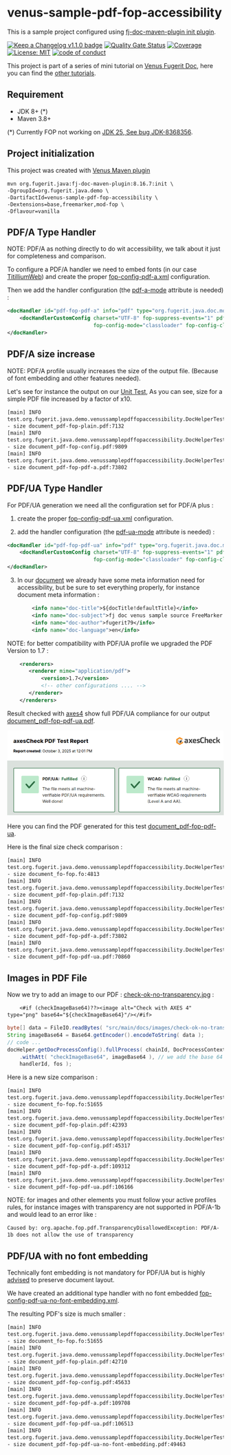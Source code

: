 # venus-sample-pdf-fop-accessibility

This is a sample project configured using [fj-doc-maven-plugin init plugin](https://venusdocs.fugerit.org/guide/#maven-plugin-goal-init).

[![Keep a Changelog v1.1.0 badge](https://img.shields.io/badge/changelog-Keep%20a%20Changelog%20v1.1.0-%23E05735)](CHANGELOG.md)
[![Quality Gate Status](https://sonarcloud.io/api/project_badges/measure?project=fugerit79_venus-sample-pdf-fop-accessibility&metric=alert_status)](https://sonarcloud.io/summary/new_code?id=fugerit79_venus-sample-pdf-fop-accessibility)
[![Coverage](https://sonarcloud.io/api/project_badges/measure?project=fugerit79_venus-sample-pdf-fop-accessibility&metric=coverage)](https://sonarcloud.io/summary/new_code?id=fugerit79_venus-sample-pdf-fop-accessibility)
[![License: MIT](https://img.shields.io/badge/License-MIT-teal.svg)](https://opensource.org/licenses/MIT)
[![code of conduct](https://img.shields.io/badge/conduct-Contributor%20Covenant-purple.svg)](https://github.com/fugerit-org/fj-universe/blob/main/CODE_OF_CONDUCT.md)

This project is part of a series of mini tutorial on [Venus Fugerit Doc](https://github.com/fugerit-org/fj-doc), 
here you can find the [other tutorials](https://github.com/fugerit79/venus-sample-index).

## Requirement

* JDK 8+ (*)
* Maven 3.8+

(*) Currently FOP not working on [JDK 25, See bug JDK-8368356](https://bugs.openjdk.org/browse/JDK-8368356).

## Project initialization

This project was created with [Venus Maven plugin](https://venusdocs.fugerit.org/guide/#maven-plugin-goal-init)

```shell
mvn org.fugerit.java:fj-doc-maven-plugin:8.16.7:init \
-DgroupId=org.fugerit.java.demo \
-DartifactId=venus-sample-pdf-fop-accessibility \
-Dextensions=base,freemarker,mod-fop \
-Dflavour=vanilla
```

## PDF/A Type Handler

NOTE: PDF/A as nothing directly to do wit accessibility, 
we talk about it just for completeness and comparison.

To configure a PDF/A handler we need to embed fonts (in our case [TitilliumWeb](https://fonts.google.com/specimen/Titillium+Web/about))
and create the proper [fop-config-pdf-a.xml](src/main/resources/venus-sample-pdf-fop-accessibility/fop-config-pdf-a.xml) configuration.

Then we add the handler configuration (the [pdf-a-mode](https://venusdocs.fugerit.org/guide/#doc-handler-mod-fop-pdf-config-pdf-a-mode) attribute is needed) :

```xml
<docHandler id="pdf-fop-pdf-a" info="pdf" type="org.fugerit.java.doc.mod.fop.PdfFopTypeHandler">
    <docHandlerCustomConfig charset="UTF-8" fop-suppress-events="1" pdf-a-mode="PDF/A-1b"
                            fop-config-mode="classloader" fop-config-classloader-path="venus-sample-pdf-fop-accessibility/fop-config-pdf-a.xml" />
</docHandler>
```

## PDF/A size increase

NOTE: PDF/A profile usually increases the size of the output file.
(Because of font embedding and other features needed).

Let's see for instance the output on our [Unit Test](src/test/java/test/org/fugerit/java/demo/venussamplepdffopaccessibility/DocHelperTest.java),
As you can see, size for a simple PDF file increased by a factor of x10.

```
[main] INFO test.org.fugerit.java.demo.venussamplepdffopaccessibility.DocHelperTest - size document_pdf-fop-plain.pdf:7132
[main] INFO test.org.fugerit.java.demo.venussamplepdffopaccessibility.DocHelperTest - size document_pdf-fop-config.pdf:9809
[main] INFO test.org.fugerit.java.demo.venussamplepdffopaccessibility.DocHelperTest - size document_pdf-fop-pdf-a.pdf:73802
```

## PDF/UA Type Handler

For PDF/UA generation we need all the configuration set for PDF/A plus :

1. create the proper [fop-config-pdf-ua.xml](src/main/resources/venus-sample-pdf-fop-accessibility/fop-config-pdf-ua.xml) configuration.

2. add the handler configuration (the [pdf-ua-mode](https://venusdocs.fugerit.org/guide/#doc-handler-mod-fop-pdf-config-pdf-ua-mode) attribute is needed) :

```xml
<docHandler id="pdf-fop-pdf-ua" info="pdf" type="org.fugerit.java.doc.mod.fop.PdfFopTypeHandler">
    <docHandlerCustomConfig charset="UTF-8" fop-suppress-events="1" pdf-ua-mode="PDF/UA-1"
                            fop-config-mode="classloader" fop-config-classloader-path="venus-sample-pdf-fop-accessibility/fop-config-pdf-ua.xml" />
</docHandler>
```

3. In our [document](src/main/resources/venus-sample-pdf-fop-accessibility/fm-doc-process-config.xml) we already have some meta information need for accessibility, 
but be sure to set everything properly, for instance document meta information : 

```xml
        <info name="doc-title">${docTitle!defaultTitle}</info>
        <info name="doc-subject">fj doc venus sample source FreeMarker Template XML - ftlx</info>
        <info name="doc-author">fugerit79</info>
        <info name="doc-language">en</info>
```

NOTE: for better compatibility with PDF/UA profile we upgraded the PDF Version to 1.7 : 

```xml
	<renderers>
	   <renderer mime="application/pdf">
           <version>1.7</version>
           <!-- other configurations .... -->
       </renderer>
    </renderers>
```

Result checked with [axes4](https://check.axes4.com/) show full PDF/UA compliance for our output [document_pdf-fop-pdf-ua.pdf](https://check.axes4.com/en/result/c7a5270d-ec2e-4d8a-92c7-d5685c70ce47).

![PDF/UA Check  Result](src/main/docs/images/check-ok.png "PDF/UA Check  Result")

Here you can find the PDF generated for this test [document_pdf-fop-pdf-ua](src/main/docs/pdf-output/document_pdf-fop-pdf-ua.pdf).

Here is the final size check comparison : 

```
[main] INFO test.org.fugerit.java.demo.venussamplepdffopaccessibility.DocHelperTest - size document_fo-fop.fo:4813
[main] INFO test.org.fugerit.java.demo.venussamplepdffopaccessibility.DocHelperTest - size document_pdf-fop-plain.pdf:7132
[main] INFO test.org.fugerit.java.demo.venussamplepdffopaccessibility.DocHelperTest - size document_pdf-fop-config.pdf:9809
[main] INFO test.org.fugerit.java.demo.venussamplepdffopaccessibility.DocHelperTest - size document_pdf-fop-pdf-a.pdf:73802
[main] INFO test.org.fugerit.java.demo.venussamplepdffopaccessibility.DocHelperTest - size document_pdf-fop-pdf-ua.pdf:70860
```

## Images in PDF File

Now we try to add an image to our PDF : [check-ok-no-transparency.jpg](src/main/docs/images/check-ok-no-transparency.jpg) : 

```
    <#if (checkImageBase64)??><image alt="Check with AXES 4" type="png" base64="${checkImageBase64}"/></#if>
```

```java
byte[] data = FileIO.readBytes( "src/main/docs/images/check-ok-no-transparency.jpg" );
String imageBase64 = Base64.getEncoder().encodeToString( data );
// code ...
docHelper.getDocProcessConfig().fullProcess( chainId, DocProcessContext.newContext( "listPeople", listPeople )
    .withAtt( "checkImageBase64", imageBase64 ), // we add the base 64 of the image
    handlerId, fos );
```

Here is a new size comparison : 

```
[main] INFO test.org.fugerit.java.demo.venussamplepdffopaccessibility.DocHelperTest - size document_fo-fop.fo:51655
[main] INFO test.org.fugerit.java.demo.venussamplepdffopaccessibility.DocHelperTest - size document_pdf-fop-plain.pdf:42393
[main] INFO test.org.fugerit.java.demo.venussamplepdffopaccessibility.DocHelperTest - size document_pdf-fop-config.pdf:45317
[main] INFO test.org.fugerit.java.demo.venussamplepdffopaccessibility.DocHelperTest - size document_pdf-fop-pdf-a.pdf:109312
[main] INFO test.org.fugerit.java.demo.venussamplepdffopaccessibility.DocHelperTest - size document_pdf-fop-pdf-ua.pdf:106166
```

NOTE: for images and other elements you must follow your active profiles rules, for instance images with transparency are not supported in PDF/A-1b and would lead to an error like :

```
Caused by: org.apache.fop.pdf.TransparencyDisallowedException: PDF/A-1b does not allow the use of transparency
```

## PDF/UA with no font embedding

Technically font embedding is not mandatory for PDF/UA but is 
highly [advised](https://docs.oracle.com/cd/F28172_01/AG/Content/Accessibility%20Guide/AccessiblePDFs.htm)
to preserve document layout.

We have created an additional type handler with no font embedded [fop-config-pdf-ua-no-font-embedding.xml](src/main/resources/venus-sample-pdf-fop-accessibility/fop-config-pdf-ua-no-font-embedding.xml).

The resulting PDF's size is much smaller : 

```
[main] INFO test.org.fugerit.java.demo.venussamplepdffopaccessibility.DocHelperTest - size document_fo-fop.fo:51655
[main] INFO test.org.fugerit.java.demo.venussamplepdffopaccessibility.DocHelperTest - size document_pdf-fop-plain.pdf:42710
[main] INFO test.org.fugerit.java.demo.venussamplepdffopaccessibility.DocHelperTest - size document_pdf-fop-config.pdf:45633
[main] INFO test.org.fugerit.java.demo.venussamplepdffopaccessibility.DocHelperTest - size document_pdf-fop-pdf-a.pdf:109708
[main] INFO test.org.fugerit.java.demo.venussamplepdffopaccessibility.DocHelperTest - size document_pdf-fop-pdf-ua.pdf:106513
[main] INFO test.org.fugerit.java.demo.venussamplepdffopaccessibility.DocHelperTest - size document_pdf-fop-pdf-ua-no-font-embedding.pdf:49463
```